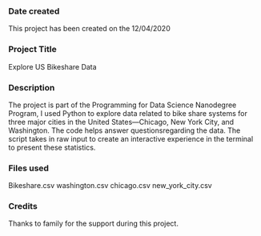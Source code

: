 ### Date created
This project has been created on the 12/04/2020

### Project Title
Explore US Bikeshare Data

### Description
The project is part of the Programming for Data Science Nanodegree Program, I used Python to explore data related to bike share systems for three major cities in the United States—Chicago, New York City, and Washington.  The code helps answer questionsregarding the data. The script takes in raw input to create an interactive experience in the terminal to present these statistics.

### Files used
Bikeshare.csv
washington.csv
chicago.csv
new_york_city.csv

### Credits
Thanks to family for the support during this project.
